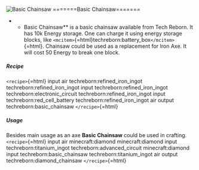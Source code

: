 ![Basic Сhainsaw](/mods/techreborn/basic_chainsaw.png)
=======Basic Chainsaw=======

-   -   Basic Chainsaw** is a basic chainsaw available from Tech
        Reborn. It has 10k Energy storage. One can charge it using
        energy storage blocks, like
        `<mcitem>`{=html}techreborn:battery_box`</mcitem>`{=html}.
        Chainsaw could be used as a replacement for Iron Axe. It will
        cost 50 Energy to break one block.

##### Recipe

`<recipe>`{=html} input air techreborn:refined_iron_ingot
techreborn:refined_iron_ingot input techreborn:refined_iron_ingot
techreborn:electronic_circuit techreborn:refined_iron_ingot input
techreborn:red_cell_battery techreborn:refined_iron_ingot air output
techreborn:basic_chainsaw `</recipe>`{=html}

##### Usage

Besides main usage as an axe **Basic Chainsaw** could be used in
crafting. `<recipe>`{=html} input air minecraft:diamond
minecraft:diamond input techreborn:titanium_ingot
techreborn:advanced_circuit minecraft:diamond input
techreborn:basic_chainsaw techreborn:titanium_ingot air output
techreborn:diamond_chainsaw `</recipe>`{=html}
